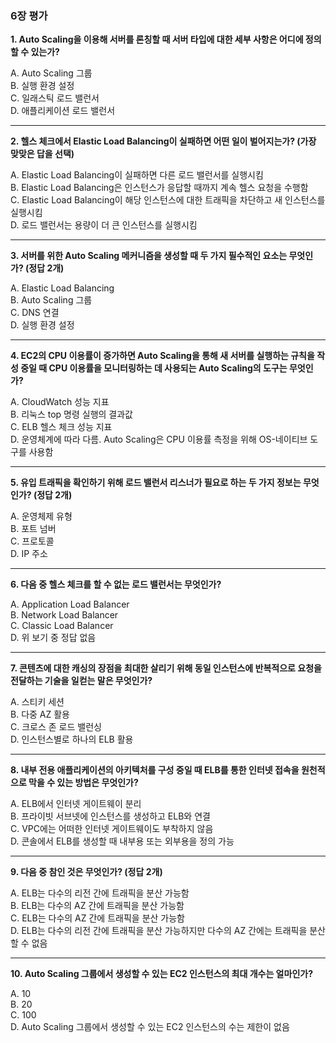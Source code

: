 ### 6장 평가

**1. Auto Scaling을 이용해 서버를 론칭할 때 서버 타입에 대한 세부 사항은 어디에 정의할 수 있는가?**

A. Auto Scaling 그룹  
B. 실행 환경 설정  
C. 일래스틱 로드 밸런서  
D. 애플리케이션 로드 밸런서

---

**2. 헬스 체크에서 Elastic Load Balancing이 실패하면 어떤 일이 벌어지는가? (가장 맞맞은 답을 선택)**

A. Elastic Load Balancing이 실패하면 다른 로드 밸런서를 실행시킴  
B. Elastic Load Balancing은 인스턴스가 응답할 때까지 계속 헬스 요청을 수행함  
C. Elastic Load Balancing이 해당 인스턴스에 대한 트래픽을 차단하고 새 인스턴스를 실행시킴  
D. 로드 밸런서는 용량이 더 큰 인스턴스를 실행시킴

---

**3. 서버를 위한 Auto Scaling 메커니즘을 생성할 때 두 가지 필수적인 요소는 무엇인가? (정답 2개)**

A. Elastic Load Balancing  
B. Auto Scaling 그룹  
C. DNS 연결  
D. 실행 환경 설정

---

**4. EC2의 CPU 이용률이 증가하면 Auto Scaling을 통해 새 서버를 실행하는 규칙을 작성 중일 때 CPU 이용률을 모니터링하는 데 사용되는 Auto Scaling의 도구는 무엇인가?**

A. CloudWatch 성능 지표  
B. 리눅스 top 명령 실행의 결과값  
C. ELB 헬스 체크 성능 지표  
D. 운영체계에 따라 다름. Auto Scaling은 CPU 이용률 측정을 위해 OS-네이티브 도구를 사용함

---

**5. 유입 트래픽을 확인하기 위해 로드 밸런서 리스너가 필요로 하는 두 가지 정보는 무엇인가? (정답 2개)**

A. 운영체제 유형  
B. 포트 넘버  
C. 프로토콜  
D. IP 주소

---

**6. 다음 중 헬스 체크를 할 수 없는 로드 밸런서는 무엇인가?**

A. Application Load Balancer  
B. Network Load Balancer  
C. Classic Load Balancer  
D. 위 보기 중 정답 없음

---

**7. 콘텐츠에 대한 캐싱의 장점을 최대한 살리기 위해 동일 인스턴스에 반복적으로 요청을 전달하는 기술을 일컫는 말은 무엇인가?**

A. 스티키 세션  
B. 다중 AZ 활용  
C. 크로스 존 로드 밸런싱  
D. 인스턴스별로 하나의 ELB 활용

---

**8. 내부 전용 애플리케이션의 아키텍처를 구성 중일 때 ELB를 통한 인터넷 접속을 원천적으로 막을 수 있는 방법은 무엇인가?**

A. ELB에서 인터넷 게이트웨이 분리  
B. 프라이빗 서브넷에 인스턴스를 생성하고 ELB와 연결  
C. VPC에는 어떠한 인터넷 게이트웨이도 부착하지 않음  
D. 콘솔에서 ELB를 생성할 때 내부용 또는 외부용을 정의 가능

---

**9. 다음 중 참인 것은 무엇인가? (정답 2개)**

A. ELB는 다수의 리전 간에 트래픽을 분산 가능함  
B. ELB는 다수의 AZ 간에 트래픽을 분산 가능함  
C. ELB는 다수의 AZ 간에 트래픽을 분산 가능함  
D. ELB는 다수의 리전 간에 트래픽을 분산 가능하지만 다수의 AZ 간에는 트래픽을 분산할 수 없음

---

**10. Auto Scaling 그룹에서 생성할 수 있는 EC2 인스턴스의 최대 개수는 얼마인가?**

A. 10  
B. 20  
C. 100  
D. Auto Scaling 그룹에서 생성할 수 있는 EC2 인스턴스의 수는 제한이 없음